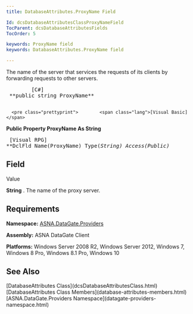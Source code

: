 ```yaml
---
title: DatabaseAttributes.ProxyName Field

Id: dcsDatabaseAttributesClassProxyNameField
TocParent: dcsDatabaseAttributesFields
TocOrder: 5

keywords: ProxyName field
keywords: DatabaseAttributes.ProxyName field

---
```


The name of the server that services the requests of its clients by forwarding requests to other servers.
<pre class="prettyprint">        <span class="lang">[C#]</span>
 **public string ProxyName** 
      </pre>
      <pre class="prettyprint">        <span class="lang">[Visual Basic] </span>
 **Public Property ProxyName As String** 
      </pre>
      <pre class="prettyprint">        <span class="lang">[Visual RPG]</span>
 **DclFld Name(ProxyName) Type(*String) Access(*Public)** 
      </pre>

## Field
 Value

**String** . The name of the proxy server.
## Requirements

**Namespace:** [ ASNA.DataGate.Providers](datagate-providers-namespace.html) 

**Assembly:** ASNA DataGate Client

**Platforms:** Windows Server 2008 R2, Windows Server 2012, Windows 7, Windows 8 Pro, Windows 8.1 Pro, Windows 10
## See Also

<dl />
      [DatabaseAttributes Class](dcsDatabaseAttributesClass.html)
      <br />
      [DatabaseAttributes Class Members](database-attributes-members.html)
      <br />
      [ASNA.DataGate.Providers Namespace](datagate-providers-namespace.html)

